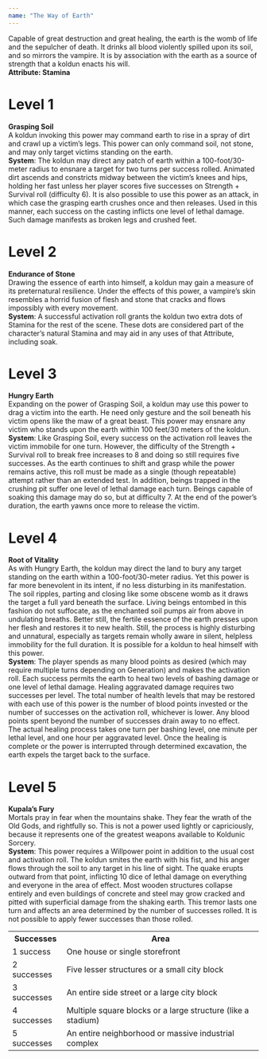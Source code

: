 ```yaml
---
name: "The Way of Earth"
---
```


Capable of great destruction and great healing, the earth is the womb of life and the sepulcher of death. It drinks all blood violently spilled upon its soil, and so mirrors the vampire. It is by association with the earth as a source of strength that a koldun enacts his will.<br><b>Attribute: Stamina</b>

#  Level 1
<b>Grasping Soil</b><br>A koldun invoking this power may command earth to rise in a spray of dirt and crawl up a victim’s legs. This power can only command soil, not stone, and may only target victims standing on the earth.<br><b>System</b>: The koldun may direct any patch of earth within a 100-foot/30-meter radius to ensnare a target for two turns per success rolled. Animated dirt ascends and constricts midway between the victim’s knees and hips, holding her fast unless her player scores five successes on Strength + Survival roll (difficulty 6). It is also possible to use this power as an attack, in which case the grasping earth crushes once and then releases. Used in this manner, each success on the casting inflicts one level of lethal damage. Such damage manifests as broken legs and crushed feet.

# Level 2
<b>Endurance of Stone</b><br>Drawing the essence of earth into himself, a koldun may gain a measure of its preternatural resilience. Under the effects of this power, a vampire’s skin resembles a horrid fusion of flesh and stone that cracks and flows impossibly with every movement.<br><b>System</b>: A successful activation roll grants the koldun two extra dots of Stamina for the rest of the scene. These dots are considered part of the character’s natural Stamina and may aid in any uses of that Attribute, including soak.

# Level 3
<b>Hungry Earth</b><br>Expanding on the power of Grasping Soil, a koldun may use this power to drag a victim into the earth. He need only gesture and the soil beneath his victim opens like the maw of a great beast. This power may ensnare any victim who stands upon the earth within 100 feet/30 meters of the koldun.<br><b>System</b>: Like Grasping Soil, every success on the activation roll leaves the victim immobile for one turn. However, the difficulty of the Strength + Survival roll to break free increases to 8 and doing so still requires five successes. As the earth continues to shift and grasp while the power remains active, this roll must be made as a single (though repeatable) attempt rather than an extended test. In addition, beings trapped in the crushing pit suffer one level of lethal damage each turn. Beings capable of soaking this damage may do so, but at difficulty 7. At the end of the power’s duration, the earth yawns once more to release the victim.

# Level 4
<b>Root of Vitality</b><br>As with Hungry Earth, the koldun may direct the land to bury any target standing on the earth within a 100-foot/30-meter radius. Yet this power is far more benevolent in its intent, if no less disturbing in its manifestation. The soil ripples, parting and closing like some obscene womb as it draws the target a full yard beneath the surface. Living beings entombed in this fashion do not suffocate, as the enchanted soil pumps air from above in undulating breaths. Better still, the fertile essence of the earth presses upon her flesh and restores it to new health. Still, the process is highly disturbing and unnatural, especially as targets remain wholly aware in silent, helpless immobility for the full duration. It is possible for a koldun to heal himself with this power.<br><b>System</b>: The player spends as many blood points as desired (which may require multiple turns depending on Generation) and makes the activation roll. Each success permits the earth to heal two levels of bashing damage or one level of lethal damage. Healing aggravated damage requires two successes per level. The total number of health levels that may be restored with each use of this power is the number of blood points invested or the number of successes on the activation roll, whichever is lower. Any blood points spent beyond the number of successes drain away to no effect.<br>The actual healing process takes one turn per bashing level, one minute per lethal level, and one hour per aggravated level. Once the healing is complete or the power is interrupted through determined excavation, the earth expels the target back to the surface.

# Level 5
<b>Kupala’s Fury</b><br>Mortals pray in fear when the mountains shake. They fear the wrath of the Old Gods, and rightfully so. This is not a power used lightly or capriciously, because it represents one of the greatest weapons available to Koldunic Sorcery.<br><b>System</b>: This power requires a Willpower point in addition to the usual cost and activation roll. The koldun smites the earth with his fist, and his anger flows through the soil to any target in his line of sight. The quake erupts outward from that point, inflicting 10 dice of lethal damage on everything and everyone in the area of effect. Most wooden structures collapse entirely and even buildings of concrete and steel may grow cracked and pitted with superficial damage from the shaking earth. This tremor lasts one turn and affects an area determined by the number of successes rolled. It is not possible to apply fewer successes than those rolled.<br><table><tr><th>Successes</th><th>Area</th></tr><tr><td>1 success</td><td>One house or single storefront</td></tr><tr><td>2 successes</td><td>Five lesser structures or a small city block</td></tr><tr><td>3 successes</td><td>An entire side street or a large city block</td></tr><tr><td>4 successes</td><td>Multiple square blocks or a large structure (like a stadium)</td></tr><tr><td>5 successes</td><td>An entire neighborhood or massive industrial complex</td></tr><table>
